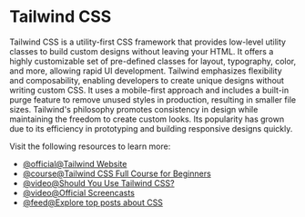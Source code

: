 # Tailwind CSS

Tailwind CSS is a utility-first CSS framework that provides low-level utility classes to build custom designs without leaving your HTML. It offers a highly customizable set of pre-defined classes for layout, typography, color, and more, allowing rapid UI development. Tailwind emphasizes flexibility and composability, enabling developers to create unique designs without writing custom CSS. It uses a mobile-first approach and includes a built-in purge feature to remove unused styles in production, resulting in smaller file sizes. Tailwind's philosophy promotes consistency in design while maintaining the freedom to create custom looks. Its popularity has grown due to its efficiency in prototyping and building responsive designs quickly.

Visit the following resources to learn more:

- [@official@Tailwind Website](https://tailwindcss.com)
- [@course@Tailwind CSS Full Course for Beginners](https://www.youtube.com/watch?v=lCxcTsOHrjo)
- [@video@Should You Use Tailwind CSS?](https://www.youtube.com/watch?v=hdGsFpZ0J2E)
- [@video@Official Screencasts](https://www.youtube.com/c/TailwindLabs/videos)
- [@feed@Explore top posts about CSS](https://app.daily.dev/tags/css?ref=roadmapsh)
